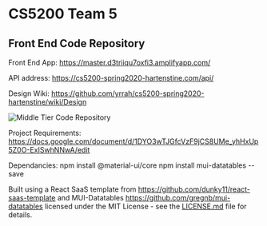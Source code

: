 # CS5200 Team 5 
## Front End Code Repository

Front End App: https://master.d3triiqu7oxfi3.amplifyapp.com/

API address: https://cs5200-spring2020-hartenstine.com/api/

Design Wiki: https://github.com/yrrah/cs5200-spring2020-hartenstine/wiki/Design

![Middle Tier Code Repository](https://github.com/yrrah/cs5200-spring2020-hartenstine "Middle Tier Code Repository")

Project Requirements: https://docs.google.com/document/d/1DYO3wTJGfcVzF9jCS8UMe_yhHxUp5Z0O-ExISwhNNwA/edit

Dependancies:
npm install @material-ui/core
npm install mui-datatables --save

Built using a React SaaS template from https://github.com/dunky11/react-saas-template and MUI-Datatables https://github.com/gregnb/mui-datatables licensed under the MIT License - see the [LICENSE.md](https://github.com/dunky11/react-saas-template/blob/master/LICENSE) file for details.


